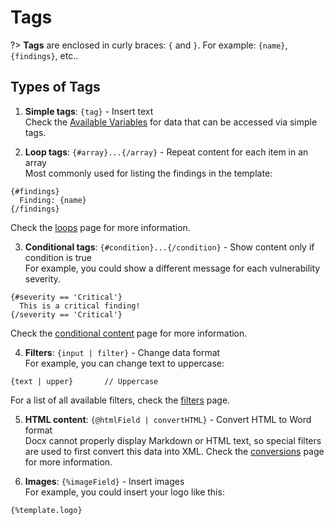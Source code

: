 # Tags

?> **Tags** are enclosed in curly braces: `{` and `}`. For example: `{name}`, `{findings}`, etc..

## Types of Tags

1. **Simple tags**: `{tag}` - Insert text<br/>Check the [Available Variables](variables) for data that can be accessed via simple tags.

2. **Loop tags**: `{#array}...{/array}` - Repeat content for each item in an array<br/>Most commonly used for listing the findings in the template:
```
{#findings}
  Finding: {name}
{/findings}
```
Check the [loops](loops) page for more information.

3. **Conditional tags**: `{#condition}...{/condition}` - Show content only if condition is true<br/>
For example, you could show a different message for each vulnerability severity.
```
{#severity == 'Critical'}
  This is a critical finding!
{/severity == 'Critical'}
```
Check the [conditional content](conditional-content) page for more information.

4. **Filters**: `{input | filter}` - Change data format<br/>
For example, you can change text to uppercase:
```
{text | upper}       // Uppercase
```
For a list of all available filters, check the [filters](filters) page.

5. **HTML content**: `{@htmlField | convertHTML}` - Convert HTML to Word format<br/>
Docx cannot properly display Markdown or HTML text, so special filters are used to first convert this data into XML. 
Check the [conversions](conversions) page for more information.


6. **Images**: `{%imageField}` - Insert images<br/>
For example, you could insert your logo like this:
```
{%template.logo}
```
